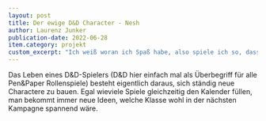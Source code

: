 ```yaml
---
layout: post
title: Der ewige D&D Character - Nesh
author: Laurenz Junker
publication-date: 2022-06-28
item.category: projekt
custom_excerpt: "Ich weiß woran ich Spaß habe, also spiele ich so, dass ich Spaß habe"
---
```


Das Leben eines D&D-Spielers (D&D hier einfach mal als Überbegriff für alle Pen&Paper Rollenspiele) besteht eigentlich daraus, sich ständig neue Charactere zu bauen. Egal wieviele Spiele gleichzeitig den Kalender füllen, man bekommt immer neue Ideen, welche Klasse wohl in der nächsten Kampagne spannend wäre. 